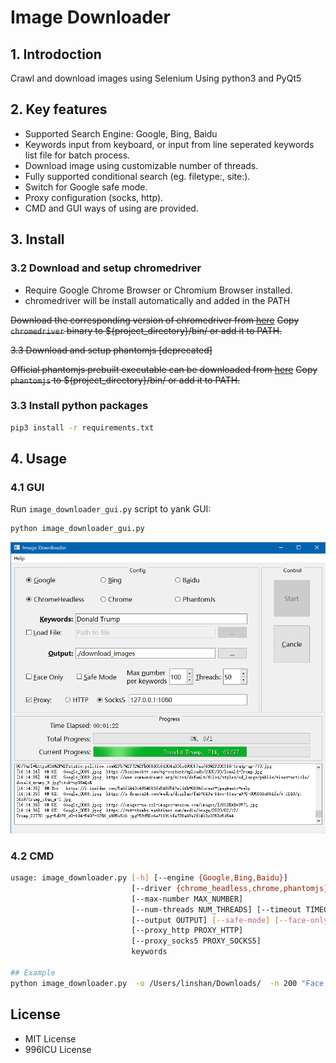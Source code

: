# Image Downloader

## 1. Introdoction

Crawl and download images using Selenium
Using python3 and PyQt5

## 2. Key features

+ Supported Search Engine: Google, Bing, Baidu
+ Keywords input from keyboard, or input from line seperated keywords list file for batch process.
+ Download image using customizable number of threads.
+ Fully supported conditional search (eg. filetype:, site:).
+ Switch for Google safe mode.
+ Proxy configuration (socks, http).
+ CMD and GUI ways of using are provided.

## 3. Install

### 3.2 Download and setup chromedriver

+ Require Google Chrome Browser or Chromium Browser installed.
+ chromedriver will be install automatically and added in the PATH

~~Download the corresponding version of chromedriver from [here](https://chromedriver.chromium.org/downloads)~~
~~Copy `chromedriver` binary to ${project_directory}/bin/ or add it to PATH.~~

~~3.3 Download and setup phantomjs [deprecated]~~

~~Official phantomjs prebuilt executable can be downloaded from [here](https://bitbucket.org/ariya/phantomjs/downloads)~~
~~Copy `phantomjs` to ${project_directory}/bin/ or add it to PATH.~~

### 3.3 Install python packages

```bash
pip3 install -r requirements.txt
```

## 4. Usage

### 4.1 GUI

Run `image_downloader_gui.py` script to yank GUI:
```bash
python image_downloader_gui.py
```
![GUI](/GUI/GUI.png)

### 4.2 CMD

```bash
usage: image_downloader.py [-h] [--engine {Google,Bing,Baidu}]
                           [--driver {chrome_headless,chrome,phantomjs}]
                           [--max-number MAX_NUMBER]
                           [--num-threads NUM_THREADS] [--timeout TIMEOUT]
                           [--output OUTPUT] [--safe-mode] [--face-only]
                           [--proxy_http PROXY_HTTP]
                           [--proxy_socks5 PROXY_SOCKS5]
                           keywords

## Example
python image_downloader.py  -o /Users/linshan/Downloads/  -n 200 "Face Mask"
```

## License

+ MIT License
+ 996ICU License
